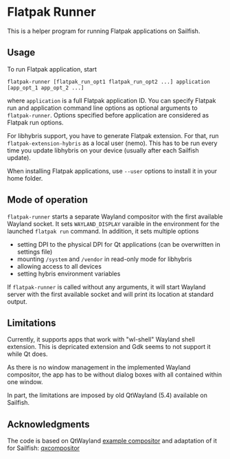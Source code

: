 # Flatpak Runner

This is a helper program for running Flatpak applications
on Sailfish.


## Usage

To run Flatpak application, start

```
flatpak-runner [flatpak_run_opt1 flatpak_run_opt2 ...] application [app_opt_1 app_opt_2 ...]
```

where `application` is a full Flatpak application ID. You can specify
Flatpak run and application command line options as optional arguments
to `flatpak-runner`. Options specified before application are
considered as Flatpak run options.

For libhybris support, you have to generate Flatpak extension. For that,
run `flatpak-extension-hybris` as a local user (nemo). This has to be run
every time you update libhybris on your device (usually after each Sailfish
update).

When installing Flatpak applications, use `--user` options to install it in
your home folder.


## Mode of operation

`flatpak-runner` starts a separate Wayland compositor with the first
available Wayland socket. It sets `WAYLAND_DISPLAY` varaible in the
environment for the launched `flatpak run` command. In addition, it
sets multiple options

* setting DPI to the physical DPI for Qt applications (can be
  overwritten in settings file)
* mounting `/system` and `/vendor` in read-only mode for libhybris
* allowing access to all devices
* setting hybris environment variables

If `flatpak-runner` is called without any arguments, it will start
Wayland server with the first available socket and will print its
location at standard output.


## Limitations

Currently, it supports apps that work with "wl-shell" Wayland shell
extension. This is depricated extension and Gdk seems to not support
it while Qt does.

As there is no window management in the implemented Wayland
compositor, the app has to be without dialog boxes with all contained
within one window.

In part, the limitations are imposed by old QtWayland (5.4) available
on Sailfish.


## Acknowledgments

The code is based on QtWayland [example
compositor](https://github.com/qt/qtwayland/tree/5.4/examples/wayland/qml-compositor)
and adaptation of it for Sailfish:
[qxcompositor](https://github.com/elros34/qxcompositor)

